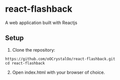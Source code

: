 # react-flashback

A web application built with Reactjs

## Setup
1. Clone the repository:
```
https://github.com/oOCrystalOo/react-flashback.git
cd react-flashback
```

2. Open index.html with your browser of choice.